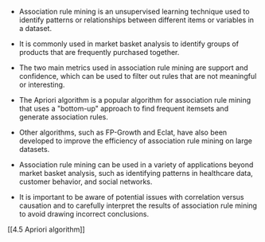 -   Association rule mining is an unsupervised learning technique used to identify patterns or relationships between different items or variables in a dataset.
    
-   It is commonly used in market basket analysis to identify groups of products that are frequently purchased together.
    
-   The two main metrics used in association rule mining are support and confidence, which can be used to filter out rules that are not meaningful or interesting.
    
-   The Apriori algorithm is a popular algorithm for association rule mining that uses a "bottom-up" approach to find frequent itemsets and generate association rules.
    
-   Other algorithms, such as FP-Growth and Eclat, have also been developed to improve the efficiency of association rule mining on large datasets.
    
-   Association rule mining can be used in a variety of applications beyond market basket analysis, such as identifying patterns in healthcare data, customer behavior, and social networks.
    
-   It is important to be aware of potential issues with correlation versus causation and to carefully interpret the results of association rule mining to avoid drawing incorrect conclusions.

[[4.5 Apriori algorithm]]